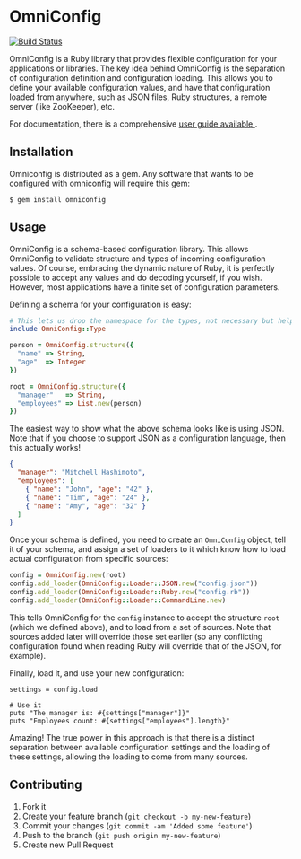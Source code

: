 # OmniConfig

[![Build Status](https://secure.travis-ci.org/mitchellh/omniconfig.png?branch=master)](http://travis-ci.org/mitchellh/omniconfig)

OmniConfig is a Ruby library that provides flexible configuration for your
applications or libraries. The key idea behind OmniConfig is the separation
of configuration definition and configuration loading. This allows you to
define your available configuration values, and have that configuration
loaded from anywhere, such as JSON files, Ruby structures, a remote server
(like ZooKeeper), etc.

For documentation, there is a comprehensive [user guide available.](https://github.com/mitchellh/omniconfig/blob/master/user_guide.md).

## Installation

Omniconfig is distributed as a gem. Any software that wants to be configured
with omniconfig will require this gem:

    $ gem install omniconfig

## Usage

OmniConfig is a schema-based configuration library. This allows OmniConfig
to validate structure and types of incoming configuration values. Of course,
embracing the dynamic nature of Ruby, it is perfectly possible to accept any
values and do decoding yourself, if you wish. However, most applications have
a finite set of configuration parameters.

Defining a schema for your configuration is easy:

```ruby
# This lets us drop the namespace for the types, not necessary but helpful
include OmniConfig::Type

person = OmniConfig.structure({
  "name" => String,
  "age"  => Integer
})

root = OmniConfig.structure({
  "manager"   => String,
  "employees" => List.new(person)
})
```

The easiest way to show what the above schema looks like is using JSON.
Note that if you choose to support JSON as a configuration language, then
this actually works!

```json
{
  "manager": "Mitchell Hashimoto",
  "employees": [
    { "name": "John", "age": "42" },
    { "name": "Tim", "age": "24" },
    { "name": "Amy", "age": "32" }
  ]
}
```

Once your schema is defined, you need to create an `OmniConfig` object,
tell it of your schema, and assign a set of loaders to it which know
how to load actual configuration from specific sources:

```ruby
config = OmniConfig.new(root)
config.add_loader(OmniConfig::Loader::JSON.new("config.json"))
config.add_loader(OmniConfig::Loader::Ruby.new("config.rb"))
config.add_loader(OmniConfig::Loader::CommandLine.new)
```

This tells OmniConfig for the `config` instance to accept the structure
`root` (which we defined above), and to load from a set of sources. Note
that sources added later will override those set earlier (so any conflicting
configuration found when reading Ruby will override that of the JSON, for
example).

Finally, load it, and use your new configuration:

```
settings = config.load

# Use it
puts "The manager is: #{settings["manager"]}"
puts "Employees count: #{settings["employees"].length}"
```

Amazing! The true power in this approach is that there is a distinct separation
between available configuration settings and the loading of these settings,
allowing the loading to come from many sources.

## Contributing

1. Fork it
2. Create your feature branch (`git checkout -b my-new-feature`)
3. Commit your changes (`git commit -am 'Added some feature'`)
4. Push to the branch (`git push origin my-new-feature`)
5. Create new Pull Request
